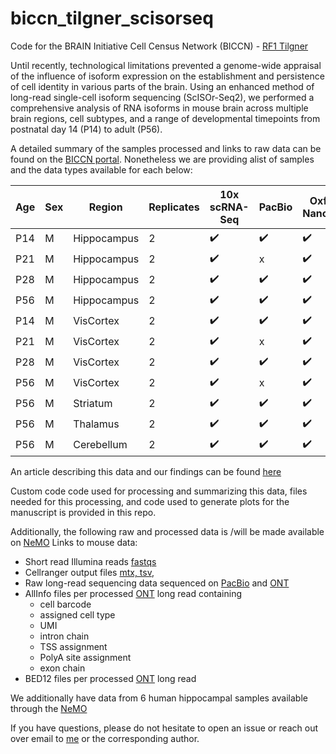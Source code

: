 # biccn_tilgner_scisorseq

Code for the BRAIN Initiative Cell Census Network (BICCN) - [RF1 Tilgner](https://biccn.org/teams/rf1-tilgner)

Until recently, technological limitations prevented a genome-wide appraisal of the influence of isoform expression
on the establishment and persistence of cell identity in various parts of the brain. Using an enhanced method of
long-read single-cell isoform sequencing (ScISOr-Seq2), we performed a comprehensive analysis of RNA isoforms in
mouse brain across multiple brain regions, cell subtypes, and a range of developmental timepoints from postnatal
day 14 (P14) to adult (P56).

A detailed summary of the samples processed and links to raw data can be found on the [BICCN portal](https://knowledge.brain-map.org/data/Z0GBA7V12N4J4NNSUHA/summary).
Nonetheless we are providing alist of samples and the data types available for each below:

| Age | Sex | Region | Replicates | 10x scRNA-Seq | PacBio | Oxford Nanopore |
| --- | --- | ------ | ---------- | ---------- | ------- | -------- |
| P14 | M | Hippocampus | 2 | :heavy_check_mark: | :heavy_check_mark: | :heavy_check_mark: |
| P21 | M | Hippocampus | 2 | :heavy_check_mark: | x | :heavy_check_mark: |
| P28 | M | Hippocampus | 2 | :heavy_check_mark: | :heavy_check_mark: | :heavy_check_mark: |
| P56 | M | Hippocampus | 2 | :heavy_check_mark: | :heavy_check_mark: | :heavy_check_mark: |
| P14 | M | VisCortex | 2 | :heavy_check_mark: | :heavy_check_mark: | :heavy_check_mark: |
| P21 | M | VisCortex | 2 | :heavy_check_mark: | x | :heavy_check_mark: |
| P28 | M | VisCortex | 2 | :heavy_check_mark: | :heavy_check_mark: | :heavy_check_mark: |
| P56 | M | VisCortex | 2 | :heavy_check_mark: | x | :heavy_check_mark: |
| P56 | M | Striatum | 2 | :heavy_check_mark: | :heavy_check_mark: | :heavy_check_mark: |
| P56 | M | Thalamus | 2 | :heavy_check_mark: | :heavy_check_mark: | :heavy_check_mark: |
| P56 | M | Cerebellum | 2 | :heavy_check_mark: | :heavy_check_mark: | :heavy_check_mark: |


An article describing this data and our findings can be found [here](https://www.nature.com/articles/s41593-024-01616-4)

Custom code code used for processing and summarizing this data, files needed for this processing,
and code used to generate plots for the manuscript is provided in this repo.

Additionally, the following raw and processed data is /will be made available on [NeMO](https://nemoarchive.org/)
Links to mouse data:
- Short read Illumina reads [fastqs](https://data.nemoarchive.org/biccn/grant/rf1_tilgner/tilgner/transcriptome/scell/10x_v3/mouse/raw/)
- Cellranger output files [mtx, tsv](https://data.nemoarchive.org/biccn/grant/rf1_tilgner/tilgner/transcriptome/scell/10x_v3/mouse/processed/counts/),
- Raw long-read sequencing data sequenced on [PacBio](https://data.nemoarchive.org/biccn/grant/rf1_tilgner/tilgner/transcriptome/scell/pacbio/mouse/raw/) and [ONT](https://data.nemoarchive.org/biccn/grant/rf1_tilgner/tilgner/transcriptome/scell/oxford_nanopore/mouse/raw/)
- AllInfo files per processed [ONT](https://data.nemoarchive.org/biccn/grant/rf1_tilgner/tilgner/transcriptome/scell/oxford_nanopore/mouse/processed/other/) long read containing
  - cell barcode
  - assigned cell type
  - UMI
  - intron chain
  - TSS assignment
  - PolyA site assignment
  - exon chain
- BED12 files per processed [ONT](https://data.nemoarchive.org/biccn/grant/rf1_tilgner/tilgner/transcriptome/scell/oxford_nanopore/mouse/processed/other/) long read

We additionally have data from 6 human hippocampal samples available through the [NeMO](https://data.nemoarchive.org/biccn/grant/rf1_tilgner/tilgner/transcriptome/sncell/)

If you have questions, please do not hesitate to open an issue or reach out over email to [me](mailto:ajoglekar@nygenome.org)
or the corresponding author.
